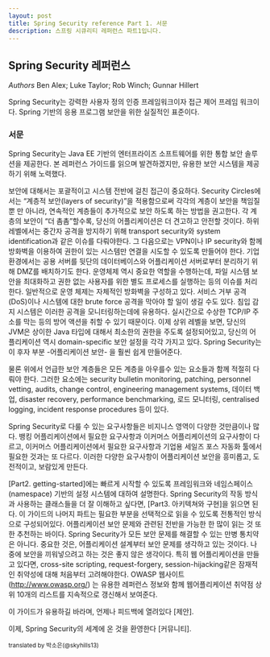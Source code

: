 ```yaml
---
layout: post
title: Spring Security reference Part 1. 서문
description: 스프링 시큐리티 레퍼런스 파트1입니다.
---
```


Spring Security 레퍼런스
----------------------
*Authors*
 Ben Alex; Luke Taylor; Rob Winch; Gunnar Hillert

Spring Security는 강력한 사용자 정의 인증 프레임워크이자 접근 제어 프레임 워크이다. Spring 기반의 응용 프로그램 보안을 위한 실질적인 표준이다. 


### 서문

Spring Security는 Java EE 기반의 엔터프라이즈 소프트웨어를 위한 통합 보안 솔루션을 제공한다. 본 레퍼런스 가이드를 읽으며 발견하겠지만, 유용한 보안 시스템을 제공하기 위해 노력했다.

보안에 대해서는 포괄적이고 시스템 전반에 걸친 접근이 중요하다. Security Circles에서는 “계층적 보안(layers of security)”을 적용함으로써 각각의 계층이 보안을 책임질 뿐 만 아니라, 연속적인 계층들이 추가적으로 보안 하도록 하는 방법을 권고한다. 각 계층의 보안이 “더 촘촘”할수록, 당신의 어플리케이션은 더 견고하고 안전할 것이다. 하위 레벨에서는 중간자 공격을 방지하기 위해 transport security와 system identification과 같은 이슈를 다뤄야한다. 그 다음으로는 VPN이나 IP security와 함께 방화벽을 이용하여 권한이 있는 시스템만 연결을 시도할 수 있도록 만들어야 한다. 기업 환경에서는 공용 서버를 뒷단의 데이터베이스와 어플리케이션 서버로부터 분리하기 위해 DMZ를 배치하기도 한다. 운영체제 역시 중요한 역할을 수행하는데, 파일 시스템 보안을 최대화하고 권한 없는 사용자를 위한 별도 프로세스를 실행하는 등의 이슈를 처리한다. 일반적으로 운영 체제는 자체적인 방화벽을 구성하고 있다. 서비스 거부 공격(DoS)이나 시스템에 대한 brute force 공격을 막아야 할 일이 생길 수도 있다. 침입 감지 시스템은 이러한 공격을 모니터링하는데에 유용하다. 실시간으로 수상한 TCP/IP 주소를 막는 등의 방어 액션을 취할 수 있기 때문이다. 이제 상위 레벨을 보면, 당신의 JVM은 상이한 Java 타입에 대해서 최소한의 권한을 주도록 설정되어있고, 당신의 어플리케이션 역시 domain-specific 보안 설정을 각각 가지고 있다. Spring Security는 이 후자 부분 -어플리케이션 보안- 을 훨씬 쉽게 만들어준다. 

물론 위에서 언급한 보안 계층들은 모든 계층을 아우를수 있는 요소들과 함께 적절히 다뤄야 한다. 그러한 요소에는 security bulletin monitoring, patching, personnel vetting, audits, change control, engineering management systems, 데이터 백업, disaster recovery, performance benchmarking, 로드 모니터링, centralised logging, incident response procedures 등이 있다.

Spring Security로 다룰 수 있는 요구사항들은 비지니스 영역이 다양한 것만큼이나 많다. 뱅킹 어플리케이션에서 필요한 요구사항과 이커머스 어플리케이션의 요구사항이 다르고, 이커머스 어플리케이션에서 필요한 요구사항과 기업용 세일즈 포스 자동화 툴에서 필요한 것과는 또 다르다. 이러한 다양한 요구사항이 어플리케이션 보안을 흥미롭고, 도전적이고, 보람있게 만든다. 

[Part2. getting-started]에는 빠르게 시작할 수 있도록 프레임워크와 네임스페이스(namespace) 기반의 설정 시스템에 대하여 설명한다. Spring Security의 작동 방식과 사용하는 클래스들을  더 잘 이해하고 싶다면, [Part3. 아키텍쳐와 구현]을 읽으면 된다. 이 가이드의 나머지 파트는 필요한 부분을 선택적으로 읽을 수 있도록 전통적인 방식으로 구성되어있다. 어플리케이션 보안 문제와 관련된 전반을 가능한 한 많이 읽는 것 또한 추천하는 바이다. Spring Security가 모든 보안 문제를 해결할 수 있는 만병 통치약은 아니다. 중요한 것은, 어플리케이션 설계부터 보안 문제를 생각하고 있는 것이다. 나중에 보안을 끼워넣으려고 하는 것은 좋지 않은 생각이다. 특히 웹 어플리케이션을 만들고 있다면, cross-site scripting, request-forgery, session-hijacking같은 잠재적인 취약성에 대해 처음부터 고려해야한다. OWASP 웹사이트(http://www.owasp.org/) 는 유용한 레퍼런스 정보와 함께 웹어플리케이션 취약점 상위 10개의 리스트를 지속적으로 갱신해서 보여준다.

이 가이드가 유용하길 바라며, 언제나 피드백에 열려있다 [제안].

이제, Spring Security의 세계에 온 것을 환영한다 [커뮤니티].


<sub> translated by 박소은(@skyhills13) </sub>